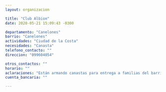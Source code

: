 ```yaml
---
layout: organizacion

title: "Club Albion"
date: 2020-05-21 15:09:43 -0300

departamento: "Canelones"
barrio: "Canelones"
actividades: "Ciudad de la Costa"
necesidades: "Canasta"
telefono_contacto: ""
direccion: "099604054"

otros_contactos: ""
horario: ""
aclaraciones: "Están armando canastas para entrega a familias del barrio"
cuenta_bancaria: ""

---
```

